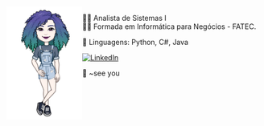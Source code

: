 <img min-width="400px" max-width="150px" width="150px" align="left" src="mei.png" />

<p align="left"> 
  👩‍💻 Analista de Sistemas I<br> 
  👩‍🎓 Formada em Informática para Negócios - FATEC.
</p>

<p align="left">
  🦄 Linguagens: Python, C#, Java
</p>

<p align="left">
  <a href="https://www.linkedin.com/in/meibat/" title="LinkedIn">
  <img src="https://img.shields.io/badge/-Linkedin-0e76a8?style=flat-square&logo=Linkedin&logoColor=white&link=https://www.linkedin.com/in/meibat/" alt="LinkedIn"/></a>
</p>

🐙 ~see you
